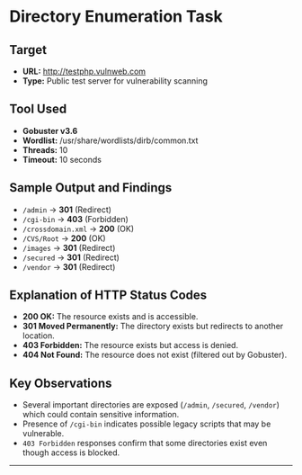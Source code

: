 # Directory Enumeration Task

## Target
- **URL:** http://testphp.vulnweb.com  
- **Type:** Public test server for vulnerability scanning

## Tool Used
- **Gobuster v3.6**  
- **Wordlist:** /usr/share/wordlists/dirb/common.txt  
- **Threads:** 10  
- **Timeout:** 10 seconds  

## Sample Output and Findings
- `/admin` → **301** (Redirect)  
- `/cgi-bin` → **403** (Forbidden)  
- `/crossdomain.xml` → **200** (OK)  
- `/CVS/Root` → **200** (OK)  
- `/images` → **301** (Redirect)  
- `/secured` → **301** (Redirect)  
- `/vendor` → **301** (Redirect)  

## Explanation of HTTP Status Codes
- **200 OK:** The resource exists and is accessible.  
- **301 Moved Permanently:** The directory exists but redirects to another location.  
- **403 Forbidden:** The resource exists but access is denied.  
- **404 Not Found:** The resource does not exist (filtered out by Gobuster).  

## Key Observations
- Several important directories are exposed (`/admin`, `/secured`, `/vendor`) which could contain sensitive information.
- Presence of `/cgi-bin` indicates possible legacy scripts that may be vulnerable.
- `403 Forbidden` responses confirm that some directories exist even though access is blocked.

---

